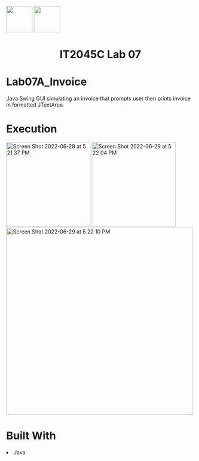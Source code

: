 <img width="70px" height="70px" src="https://user-images.githubusercontent.com/94927484/176516844-ef80e3b5-849b-41d0-a824-b736f8c75f6a.png#gh-light-mode-only">
<img width="70px" height="70px" src="https://user-images.githubusercontent.com/94927484/176516906-9ca35143-bb5b-41b1-9001-1ec77d5f065a.png#gh-dark-mode-only">

<h1 align="center">IT2045C Lab 07</h1>
<h1>Lab07A_Invoice</h1>
<p>Java Swing GUI simulating an invoice that prompts user then prints invoice in formatted JTextArea</p>

<h1>Execution</h1>


<img width="225" alt="Screen Shot 2022-06-29 at 5 21 37 PM" src="https://user-images.githubusercontent.com/94927484/176547180-6128ee7f-6251-4d53-9658-f22b878aad2c.png">
<img width="225" alt="Screen Shot 2022-06-29 at 5 22 04 PM" src="https://user-images.githubusercontent.com/94927484/176547197-282a3e26-9135-4451-8ba0-01144a1ad681.png">
<img width="500" alt="Screen Shot 2022-06-29 at 5 22 10 PM" src="https://user-images.githubusercontent.com/94927484/176547205-264d4024-76c7-4a47-928c-4ea14a2837b6.png">


<h1>Built With</h1>
<li>Java</li>
